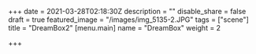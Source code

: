 +++
date = 2021-03-28T02:18:30Z
description = ""
disable_share = false
draft = true
featured_image = "/images/img_5135-2.JPG"
tags = ["scene"]
title = "DreamBox2"
[menu.main]
name = "DreamBox"
weight = 2

+++
